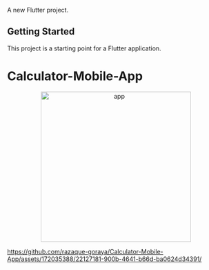 A new Flutter project.
## Getting Started

This project is a starting point for a Flutter application.

# Calculator-Mobile-App
<p align="center">
  <img width="348" alt="app" src="https://github.com/razaque-goraya/Calculator-Mobile-App/assets/172035388/13155c56-27fc-4c1c-8b88-b4f479e897ad">
  

<https://github.com/razaque-goraya/Calculator-Mobile-App/assets/172035388/22127181-900b-4641-b66d-ba0624d34391/>


</p>


